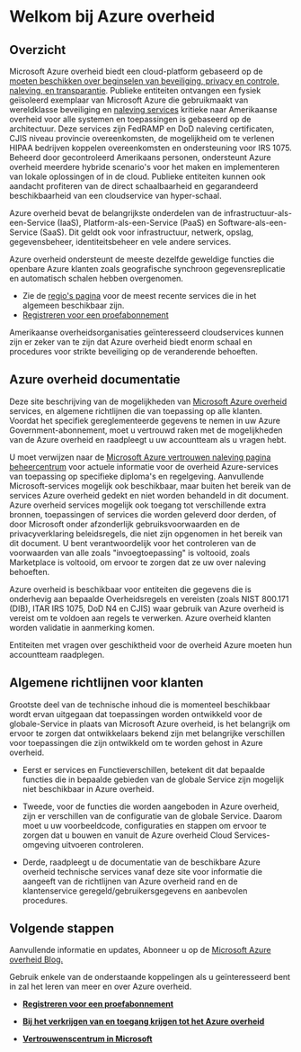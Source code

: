 <properties 
   pageTitle="Overzicht van de Azure overheid | Microsoft Azure" 
   description="Dit artikel bevat een overzicht van de Azure overheid Cloud-functies en de betrouwbare ontwerpen en beveiliging gebruikt voor het ondersteunen van naleving van toepassing op federale, provincie, en lokale overheidsorganisaties en hun partners. " 
   services="Azure-Government"
   cloud="gov" 
   documentationCenter="" 
   authors="ryansoc" 
   manager="zakramer"    editor=""/>

<tags
   ms.service="multiple"
   ms.devlang="na"
   ms.topic="article"
   ms.tgt_pltfrm="na"
   ms.workload="azure-government" 
   ms.date="10/18/2016"
   ms.author="ryansoc"/>

# <a name="welcome-to-azure-government"></a>Welkom bij Azure overheid

## <a name="overview"></a>Overzicht

Microsoft Azure overheid biedt een cloud-platform gebaseerd op de [moeten beschikken over beginselen van beveiliging, privacy en controle, naleving, en transparantie](http://azure.com/gov). Publieke entiteiten ontvangen een fysiek geïsoleerd exemplaar van Microsoft Azure die gebruikmaakt van wereldklasse beveiliging en [naleving services](https://azure.microsoft.com/support/trust-center/compliance/) kritieke naar Amerikaanse overheid voor alle systemen en toepassingen is gebaseerd op de architectuur. Deze services zijn FedRAMP en DoD naleving certificaten, CJIS niveau provincie overeenkomsten, de mogelijkheid om te verlenen HIPAA bedrijven koppelen overeenkomsten en ondersteuning voor IRS 1075. Beheerd door gecontroleerd Amerikaans personen, ondersteunt Azure overheid meerdere hybride scenario's voor het maken en implementeren van lokale oplossingen of in de cloud. Publieke entiteiten kunnen ook aandacht profiteren van de direct schaalbaarheid en gegarandeerd beschikbaarheid van een cloudservice van hyper-schaal.

Azure overheid bevat de belangrijkste onderdelen van de infrastructuur-als-een-Service (IaaS), Platform-als-een-Service (PaaS) en Software-als-een-Service (SaaS).  Dit geldt ook voor infrastructuur, netwerk, opslag, gegevensbeheer, identiteitsbeheer en vele andere services.

Azure overheid ondersteunt de meeste dezelfde geweldige functies die openbare Azure klanten zoals geografische synchroon gegevensreplicatie en automatisch schalen hebben overgenomen. 

- Zie de [regio's pagina](https://azure.microsoft.com/regions/#services) voor de meest recente services die in het algemeen beschikbaar zijn.
- [Registreren voor een proefabonnement](https://azuregov.microsoft.com/trial/azuregovtrial)

Amerikaanse overheidsorganisaties geïnteresseerd cloudservices kunnen zijn er zeker van te zijn dat Azure overheid biedt enorm schaal en procedures voor strikte beveiliging op de veranderende behoeften.

## <a name="azure-government-documentation"></a>Azure overheid documentatie

Deze site beschrijving van de mogelijkheden van [Microsoft Azure overheid](https://azure.microsoft.com/features/gov/) services, en algemene richtlijnen die van toepassing op alle klanten. Voordat het specifiek gereglementeerde gegevens te nemen in uw Azure Government-abonnement, moet u vertrouwd raken met de mogelijkheden van de Azure overheid en raadpleegt u uw accountteam als u vragen hebt.

U moet verwijzen naar de [Microsoft Azure vertrouwen naleving pagina beheercentrum](http://www.microsoft.com/en-us/TrustCenter/Compliance/default.aspx) voor actuele informatie voor de overheid Azure-services van toepassing op specifieke diploma's en regelgeving. Aanvullende Microsoft-services mogelijk ook beschikbaar, maar buiten het bereik van de services Azure overheid gedekt en niet worden behandeld in dit document. Azure overheid services mogelijk ook toegang tot verschillende extra bronnen, toepassingen of services die worden geleverd door derden, of door Microsoft onder afzonderlijk gebruiksvoorwaarden en de privacyverklaring beleidsregels, die niet zijn opgenomen in het bereik van dit document. U bent verantwoordelijk voor het controleren van de voorwaarden van alle zoals "invoegtoepassing" is voltooid, zoals Marketplace is voltooid, om ervoor te zorgen dat ze uw over naleving behoeften.

Azure overheid is beschikbaar voor entiteiten die gegevens die is onderhevig aan bepaalde Overheidsregels en vereisten (zoals NIST 800.171 (DIB), ITAR IRS 1075, DoD N4 en CJIS) waar gebruik van Azure overheid is vereist om te voldoen aan regels te verwerken. Azure overheid klanten worden validatie in aanmerking komen.

Entiteiten met vragen over geschiktheid voor de overheid Azure moeten hun accountteam raadplegen.

## <a name="general-guidance-for-customers"></a>Algemene richtlijnen voor klanten

Grootste deel van de technische inhoud die is momenteel beschikbaar wordt ervan uitgegaan dat toepassingen worden ontwikkeld voor de globale-Service in plaats van Microsoft Azure overheid, is het belangrijk om ervoor te zorgen dat ontwikkelaars bekend zijn met belangrijke verschillen voor toepassingen die zijn ontwikkeld om te worden gehost in Azure overheid.

- Eerst er services en Functieverschillen, betekent dit dat bepaalde functies die in bepaalde gebieden van de globale Service zijn mogelijk niet beschikbaar in Azure overheid.

- Tweede, voor de functies die worden aangeboden in Azure overheid, zijn er verschillen van de configuratie van de globale Service.  Daarom moet u uw voorbeeldcode, configuraties en stappen om ervoor te zorgen dat u bouwen en vanuit de Azure overheid Cloud Services-omgeving uitvoeren controleren.

- Derde, raadpleegt u de documentatie van de beschikbare Azure overheid technische services vanaf deze site voor informatie die aangeeft van de richtlijnen van Azure overheid rand en de klantenservice geregeld/gebruikersgegevens en aanbevolen procedures.

## <a name="next-steps"></a>Volgende stappen

Aanvullende informatie en updates, Abonneer u op de <a href="https://blogs.msdn.microsoft.com/azuregov/">Microsoft Azure overheid Blog.</a>

Gebruik enkele van de onderstaande koppelingen als u geïnteresseerd bent in zal het leren van meer en over Azure overheid.

- **[Registreren voor een proefabonnement](https://azuregov.microsoft.com/trial/azuregovtrial)**

- **[Bij het verkrijgen van en toegang krijgen tot het Azure overheid](http://azure.com/gov)**

- **[Vertrouwenscentrum in Microsoft](https://azure.microsoft.com/support/trust-center/compliance/)**

